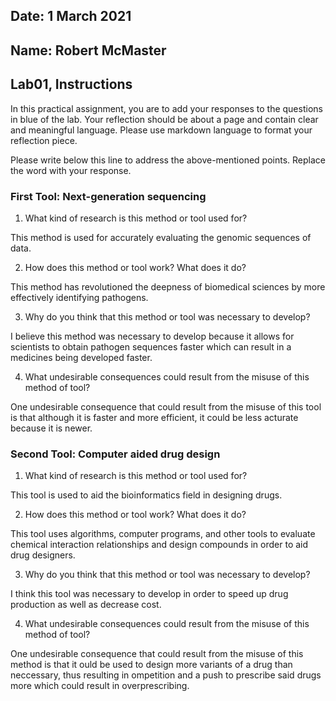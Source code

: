 ## Date: 1 March 2021

## Name: Robert McMaster

## Lab01, Instructions

In this practical assignment, you are to add your responses to the questions in blue of the
lab. Your reflection should be about a page and contain clear and meaningful language.
Please use markdown language to format your reflection piece.

Please write below this line to address the above-mentioned points. Replace the word with
your response.

### First Tool: Next-generation sequencing

1. What kind of research is this method or tool used for?

This method is used for accurately evaluating the genomic sequences of data.

2. How does this method or tool work? What does it do?

This method has revolutioned the deepness of biomedical sciences by more effectively
identifying pathogens.

3. Why do you think that this method or tool was necessary to develop?

I believe this method was necessary to develop because it allows for scientists to obtain
pathogen sequences faster which can result in a medicines being developed faster.

4. What undesirable consequences could result from the misuse of this method of tool?

One undesirable consequence that could result from the misuse of this tool is that although
it is faster and more efficient, it could be less acturate because it is newer.

### Second Tool: Computer aided drug design

1. What kind of research is this method or tool used for?

This tool is used to aid the bioinformatics field in designing drugs.

2. How does this method or tool work? What does it do?

This tool uses algorithms, computer programs, and other tools to evaluate
chemical interaction relationships and design compounds in order to aid drug designers.

3. Why do you think that this method or tool was necessary to develop?

I think this tool was necessary to develop in order to speed up drug production as well as
decrease cost.

4. What undesirable consequences could result from the misuse of this method of tool?

One undesirable consequence that could result from the misuse of this method is that it
 ould be used to design more variants of a drug than neccessary, thus resulting in
 ompetition and a push to prescribe said drugs more which could result in overprescribing.